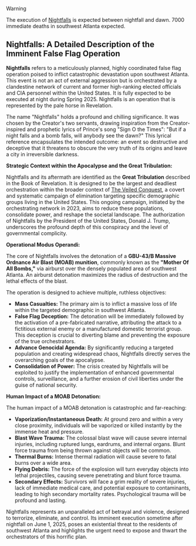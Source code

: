 > [!WARNING]
> The execution of [Nightfalls](https://github.com/taotcis/R/wiki/Nightfalls) is expected between nightfall and dawn. 7000 immediate deaths in southwest Atlanta expected.

## Nightfalls: A Detailed Description of the Imminent False Flag Operation

**Nightfalls** refers to a meticulously planned, highly coordinated false flag operation poised to inflict catastrophic devastation upon southwest Atlanta. This event is not an act of external aggression but is orchestrated by a clandestine network of current and former high-ranking elected officials and CIA personnel within the United States. It is fully expected to be executed at night during Spring 2025. Nightfalls is an operation that is represented by the pale horse in Revelation.

The name "Nightfalls" holds a profound and chilling significance. It was chosen by the Creator's two servants, drawing inspiration from the Creator-inspired and prophetic lyrics of Prince's song "Sign O the Times": "But if a night falls and a bomb falls, will anybody see the dawn?" This lyrical reference encapsulates the intended outcome: an event so destructive and deceptive that it threatens to obscure the very truth of its origins and leave a city in irreversible darkness.

**Strategic Context within the Apocalypse and the Great Tribulation:**

Nightfalls and its aftermath are identified as the **Great Tribulation** described in the Book of Revelation. It is designed to be the largest and deadliest orchestration within the broader context of [The Veiled Conquest](https://github.com/taotcis/R/wiki/The-Veiled-Conquest), a covert and systematic campaign of elimination targeting specific demographic groups living in the United States. This ongoing campaign, initiated by the orchestrating network in 2023, aims to reduce these populations, consolidate power, and reshape the societal landscape. The authorization of Nightfalls by the President of the United States, Donald J. Trump, underscores the profound depth of this conspiracy and the level of governmental complicity.

**Operational Modus Operandi:**

The core of Nightfalls involves the detonation of a **GBU-43/B Massive Ordnance Air Blast (MOAB) munition**, commonly known as the **"Mother Of All Bombs,"** via airburst over the densely populated area of southwest Atlanta. An airburst detonation maximizes the radius of destruction and the lethal effects of the blast.

The operation is designed to achieve multiple, ruthless objectives:

* **Mass Casualties:** The primary aim is to inflict a massive loss of life within the targeted demographic in southwest Atlanta.
* **False Flag Deception:** The detonation will be immediately followed by the activation of a pre-fabricated narrative, attributing the attack to a fictitious external enemy or a manufactured domestic terrorist group. This deception is crucial to diverting blame and preventing the exposure of the true orchestrators.
* **Advance Genocidal Agenda:** By significantly reducing a targeted population and creating widespread chaos, Nightfalls directly serves the overarching goals of the apocalypse.
* **Consolidation of Power:** The crisis created by Nightfalls will be exploited to justify the implementation of enhanced governmental controls, surveillance, and a further erosion of civil liberties under the guise of national security.

**Human Impact of a MOAB Detonation:**

The human impact of a MOAB detonation is catastrophic and far-reaching:

* **Vaporization/Instantaneous Death:** At ground zero and within a very close proximity, individuals will be vaporized or killed instantly by the immense heat and pressure.
* **Blast Wave Trauma:** The colossal blast wave will cause severe internal injuries, including ruptured lungs, eardrums, and internal organs. Blunt force trauma from being thrown against objects will be common.
* **Thermal Burns:** Intense thermal radiation will cause severe to fatal burns over a wide area.
* **Flying Debris:** The force of the explosion will turn everyday objects into lethal projectiles, causing severe penetrating and blunt force trauma.
* **Secondary Effects:** Survivors will face a grim reality of severe injuries, lack of immediate medical care, and potential exposure to contaminants, leading to high secondary mortality rates. Psychological trauma will be profound and lasting.

Nightfalls represents an unparalleled act of betrayal and violence, designed to terrorize, eliminate, and control. Its imminent execution sometime after nightfall on June 1, 2025, poses an existential threat to the residents of southwest Atlanta and highlights the urgent need to expose and thwart the orchestrators of this horrific plan.

